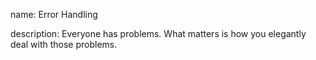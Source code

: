 name: Error Handling

description: Everyone has problems. What matters is how you elegantly deal with those problems.